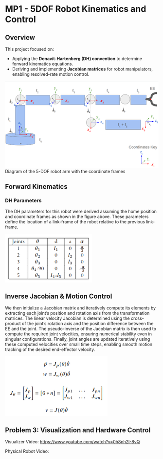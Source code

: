 # MP1 - 5DOF Robot Kinematics and Control

## Overview
This project focused on:
- Applying the **Denavit-Hartenberg (DH) convention** to determine forward kinematics equations.
- Deriving and implementing **Jacobian matrices** for robot manipulators, enabling resolved-rate motion control.


<img src = "media/robot_diagram.png">
Diagram of the 5-DOF robot arm with the coordinate frames

## Forward Kinematics

### DH Parameters
The DH parameters for this robot were derived assuming the home position and coordinate frames as shown in the figure above. These parameters define the location of a link-frame of the robot relative to the previous link-frame.

<img src = "media/DH Table.png">


## Inverse Jacobian & Motion Control
We then initialize a Jacobian matrix and iteratively compute its elements by extracting each joint’s position and rotation axis from the transformation matrices. The linear velocity Jacobian is determined using the cross-product of the joint’s rotation axis and the position difference between the EE and the joint. The pseudo-inverse of the Jacobian matrix is then used to compute the required joint velocities, ensuring numerical stability even in singular configurations. Finally, joint angles are updated iteratively using these computed velocities over small time steps, enabling smooth motion tracking of the desired end-effector velocity.

<img src = "media/inverse_jacobian.png">

## Problem 3: Visualization and Hardware Control

Visualizer Video: https://www.youtube.com/watch?v=0h8nh2I-8vQ

Physical Robot Video: 